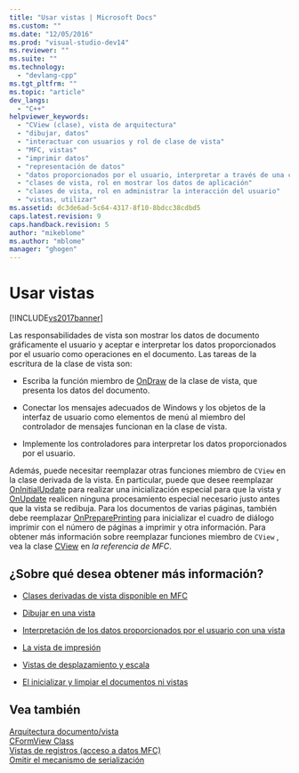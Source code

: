 ```yaml
---
title: "Usar vistas | Microsoft Docs"
ms.custom: ""
ms.date: "12/05/2016"
ms.prod: "visual-studio-dev14"
ms.reviewer: ""
ms.suite: ""
ms.technology: 
  - "devlang-cpp"
ms.tgt_pltfrm: ""
ms.topic: "article"
dev_langs: 
  - "C++"
helpviewer_keywords: 
  - "CView (clase), vista de arquitectura"
  - "dibujar, datos"
  - "interactuar con usuarios y rol de clase de vista"
  - "MFC, vistas"
  - "imprimir datos"
  - "representación de datos"
  - "datos proporcionados por el usuario, interpretar a través de una clase de vista"
  - "clases de vista, rol en mostrar los datos de aplicación"
  - "clases de vista, rol en administrar la interacción del usuario"
  - "vistas, utilizar"
ms.assetid: dc3de6ad-5c64-4317-8f10-8bdcc38cdbd5
caps.latest.revision: 9
caps.handback.revision: 5
author: "mikeblome"
ms.author: "mblome"
manager: "ghogen"
---
```

# Usar vistas
[!INCLUDE[vs2017banner](../assembler/inline/includes/vs2017banner.md)]

Las responsabilidades de vista son mostrar los datos de documento gráficamente el usuario y aceptar e interpretar los datos proporcionados por el usuario como operaciones en el documento.  Las tareas de la escritura de la clase de vista son:  
  
-   Escriba la función miembro de [OnDraw](../Topic/CView::OnDraw.md) de la clase de vista, que presenta los datos del documento.  
  
-   Conectar los mensajes adecuados de Windows y los objetos de la interfaz de usuario como elementos de menú al miembro del controlador de mensajes funcionan en la clase de vista.  
  
-   Implemente los controladores para interpretar los datos proporcionados por el usuario.  
  
 Además, puede necesitar reemplazar otras funciones miembro de `CView` en la clase derivada de la vista.  En particular, puede que desee reemplazar [OnInitialUpdate](../Topic/CView::OnInitialUpdate.md) para realizar una inicialización especial para que la vista y [OnUpdate](../Topic/CView::OnUpdate.md) realicen ninguna procesamiento especial necesario justo antes que la vista se redibuja.  Para los documentos de varias páginas, también debe reemplazar [OnPreparePrinting](../Topic/CView::OnPreparePrinting.md) para inicializar el cuadro de diálogo imprimir con el número de páginas a imprimir y otra información.  Para obtener más información sobre reemplazar funciones miembro de `CView` , vea la clase [CView](../mfc/reference/cview-class.md) en *la referencia de MFC*.  
  
## ¿Sobre qué desea obtener más información?  
  
-   [Clases derivadas de vista disponible en MFC](../mfc/derived-view-classes-available-in-mfc.md)  
  
-   [Dibujar en una vista](../mfc/drawing-in-a-view.md)  
  
-   [Interpretación de los datos proporcionados por el usuario con una vista](../mfc/interpreting-user-input-through-a-view.md)  
  
-   [La vista de impresión](../mfc/role-of-the-view-in-printing.md)  
  
-   [Vistas de desplazamiento y escala](../mfc/scrolling-and-scaling-views.md)  
  
-   [El inicializar y limpiar el documentos ni vistas](../mfc/initializing-and-cleaning-up-documents-and-views.md)  
  
## Vea también  
 [Arquitectura documento\/vista](../mfc/document-view-architecture.md)   
 [CFormView Class](../mfc/reference/cformview-class.md)   
 [Vistas de registros \(acceso a datos MFC\)](../data/record-views-mfc-data-access.md)   
 [Omitir el mecanismo de serialización](../mfc/bypassing-the-serialization-mechanism.md)
